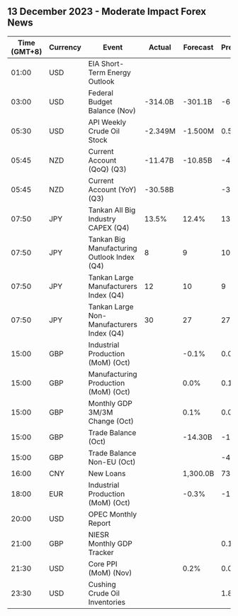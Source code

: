 ## 13 December 2023 - Moderate Impact Forex News

| Time (GMT+8) | Currency | Event | Actual | Forecast | Previous |
|------|----------|-------|--------|----------|----------|
| 01:00 | USD | EIA Short-Term Energy Outlook |  |  |  |
| 03:00 | USD | Federal Budget Balance (Nov) | -314.0B | -301.1B | -67.0B |
| 05:30 | USD | API Weekly Crude Oil Stock | -2.349M | -1.500M | 0.594M |
| 05:45 | NZD | Current Account (QoQ) (Q3) | -11.47B | -10.85B | -4.65B |
| 05:45 | NZD | Current Account (YoY) (Q3) | -30.58B |  | -30.20B |
| 07:50 | JPY | Tankan All Big Industry CAPEX (Q4) | 13.5% | 12.4% | 13.6% |
| 07:50 | JPY | Tankan Big Manufacturing Outlook Index (Q4) | 8 | 9 | 10 |
| 07:50 | JPY | Tankan Large Manufacturers Index (Q4) | 12 | 10 | 9 |
| 07:50 | JPY | Tankan Large Non-Manufacturers Index (Q4) | 30 | 27 | 27 |
| 15:00 | GBP | Industrial Production (MoM) (Oct) |  | -0.1% | 0.0% |
| 15:00 | GBP | Manufacturing Production (MoM) (Oct) |  | 0.0% | 0.1% |
| 15:00 | GBP | Monthly GDP 3M/3M Change (Oct) |  | 0.1% | 0.0% |
| 15:00 | GBP | Trade Balance (Oct) |  | -14.30B | -14.29B |
| 15:00 | GBP | Trade Balance Non-EU (Oct) |  |  | -4.45B |
| 16:00 | CNY | New Loans |  | 1,300.0B | 738.4B |
| 18:00 | EUR | Industrial Production (MoM) (Oct) |  | -0.3% | -1.1% |
| 20:00 | USD | OPEC Monthly Report |  |  |  |
| 21:00 | GBP | NIESR Monthly GDP Tracker |  |  | 0.1% |
| 21:30 | USD | Core PPI (MoM) (Nov) |  | 0.2% | 0.0% |
| 23:30 | USD | Cushing Crude Oil Inventories |  |  | 1.829M |
